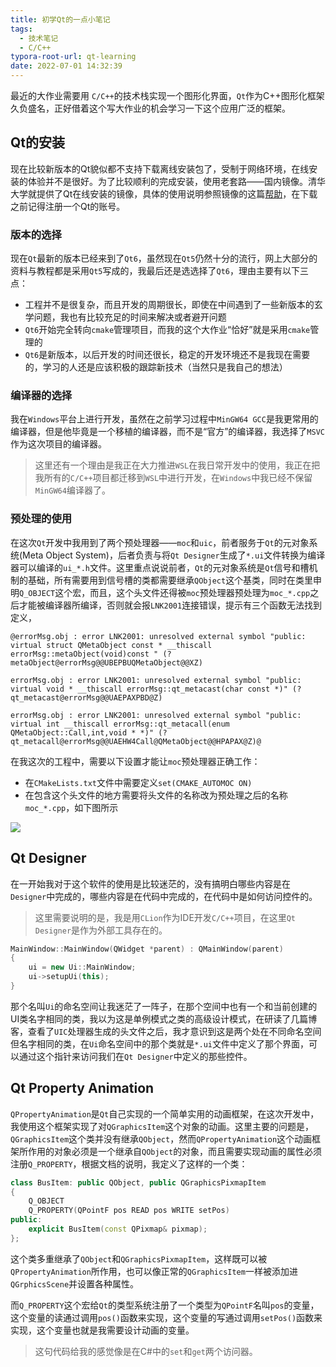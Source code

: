 ```yaml
---
title: 初学Qt的一点小笔记
tags:
  - 技术笔记
  - C/C++
typora-root-url: qt-learning
date: 2022-07-01 14:32:39
---
```


最近的大作业需要用 `C/C++`的技术栈实现一个图形化界面，`Qt`作为C++图形化框架久负盛名，正好借着这个写大作业的机会学习一下这个应用广泛的框架。
<!--more-->

## Qt的安装

现在比较新版本的Qt貌似都不支持下载离线安装包了，受制于网络环境，在线安装的体验并不是很好。为了比较顺利的完成安装，使用老套路——国内镜像。清华大学就提供了Qt在线安装的镜像，具体的使用说明参照镜像的这篇[帮助](https://mirrors.tuna.tsinghua.edu.cn/help/qt/)，在下载之前记得注册一个Qt的账号。

### 版本的选择

现在`Qt`最新的版本已经来到了`Qt6`，虽然现在`Qt5`仍然十分的流行，网上大部分的资料与教程都是采用`Qt5`写成的，我最后还是选选择了`Qt6`，理由主要有以下三点：

- 工程并不是很复杂，而且开发的周期很长，即使在中间遇到了一些新版本的玄学问题，我也有比较充足的时间来解决或者避开问题
- `Qt6`开始完全转向`cmake`管理项目，而我的这个大作业“恰好”就是采用`cmake`管理的
- `Qt6`是新版本，以后开发的时间还很长，稳定的开发环境还不是我现在需要的，学习的人还是应该积极的跟踪新技术（当然只是我自己的想法）

### 编译器的选择

我在`Windows`平台上进行开发，虽然在之前学习过程中`MinGW64 GCC`是我更常用的编译器，但是他毕竟是一个移植的编译器，而不是“官方”的编译器，我选择了`MSVC`作为这次项目的编译器。

>这里还有一个理由是我正在大力推进`WSL`在我日常开发中的使用，我正在把我所有的`C/C++`项目都迁移到`WSL`中进行开发，在`Windows`中我已经不保留`MinGW64`编译器了。

### 预处理的使用

在这次`Qt`开发中我用到了两个预处理器——`moc`和`uic`，前者服务于`Qt`的元对象系统(Meta Object System)，后者负责与将`Qt Designer`生成了`*.ui`文件转换为编译器可以编译的`ui_*.h`文件。这里重点说说前者，`Qt`的元对象系统是`Qt`信号和槽机制的基础，所有需要用到信号槽的类都需要继承`QObject`这个基类，同时在类里申明`Q_OBJECT`这个宏，而且，这个头文件还得被`moc`预处理器预处理为`moc_*.cpp`之后才能被编译器所编译，否则就会报`LNK2001`连接错误，提示有三个函数无法找到定义，

```
@errorMsg.obj : error LNK2001: unresolved external symbol "public: virtual struct QMetaObject const * __thiscall errorMsg::metaObject(void)const " (?metaObject@errorMsg@@UBEPBUQMetaObject@@XZ)

errorMsg.obj : error LNK2001: unresolved external symbol "public: virtual void * __thiscall errorMsg::qt_metacast(char const *)" (?qt_metacast@errorMsg@@UAEPAXPBD@Z)

errorMsg.obj : error LNK2001: unresolved external symbol "public: virtual int __thiscall errorMsg::qt_metacall(enum QMetaObject::Call,int,void * *)" (?qt_metacall@errorMsg@@UAEHW4Call@QMetaObject@@HPAPAX@Z)@
```

在我这次的工程中，需要以下设置才能让`moc`预处理器正确工作：

- 在`CMakeLists.txt`文件中需要定义`set(CMAKE_AUTOMOC ON)`
- 在包含这个头文件的地方需要将头文件的名称改为预处理之后的名称`moc_*.cpp`，如下图所示

![](1.png)

## Qt Designer

在一开始我对于这个软件的使用是比较迷茫的，没有搞明白哪些内容是在`Designer`中完成的，哪些内容是在代码中完成的，在代码中是如何访问控件的。

> 这里需要说明的是，我是用`CLion`作为IDE开发`C/C++`项目，在这里`Qt Designer`是作为外部工具存在的。

```C++
MainWindow::MainWindow(QWidget *parent) : QMainWindow(parent)
{
    ui = new Ui::MainWindow;
    ui->setupUi(this);
}
```

那个名叫`Ui`的命名空间让我迷茫了一阵子，在那个空间中也有一个和当前创建的UI类名字相同的类，我以为这是单例模式之类的高级设计模式，在研读了几篇博客，查看了`UIC`处理器生成的头文件之后，我才意识到这是两个处在不同命名空间但名字相同的类，在`Ui`命名空间中的那个类就是`*.ui`文件中定义了那个界面，可以通过这个指针来访问我们在`Qt Designer`中定义的那些控件。

## Qt Property Animation

`QPropertyAnimation`是`Qt`自己实现的一个简单实用的动画框架，在这次开发中，我使用这个框架实现了对`QGraphicsItem`这个对象的动画。这里主要的问题是，`QGraphicsItem`这个类并没有继承`QObject`，然而`QPropertyAnimation`这个动画框架所作用的对象必须是一个继承自`QObject`的对象，而且需要实现动画的属性必须注册`Q_PROPERTY`，根据文档的说明，我定义了这样的一个类：

```C++
class BusItem: public QObject, public QGraphicsPixmapItem
{
    Q_OBJECT
    Q_PROPERTY(QPointF pos READ pos WRITE setPos)
public:
    explicit BusItem(const QPixmap& pixmap);
};
```

这个类多重继承了`QObject`和`QGraphicsPixmapItem`，这样既可以被`QPropertyAnimation`所作用，也可以像正常的`QGraphicsItem`一样被添加进`QGrphicsScene`并设置各种属性。

而`Q_PROPERTY`这个宏给`Qt`的类型系统注册了一个类型为`QPointF`名叫`pos`的变量，这个变量的读通过调用`pos()`函数来实现，这个变量的写通过调用`setPos()`函数来实现，这个变量也就是我需要设计动画的变量。

> 这句代码给我的感觉像是在C#中的`set`和`get`两个访问器。

